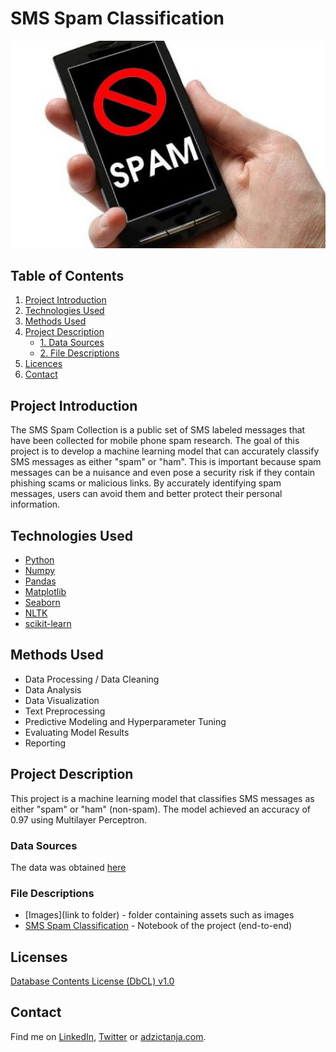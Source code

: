 # SMS Spam Classification

![project_header](https://github.com/adzict/sms_spam_classification/blob/main/images/sms_spam_header.jpg)

## Table of Contents

1. [ Project Introduction ](#Project_Introduction)
2. [ Technologies Used ](#Technologies_Used)    
3. [ Methods Used ](#Methods_Used)
4. [ Project Description ](#Project_Description)
   * [ 1. Data Sources ](#Data_Sources)
   * [ 2. File Descriptions ](#File_Descriptions) 
5. [ Licences ](#Licences)
6. [ Contact ](#Contact)

## Project Introduction
<a name="Project_Introduction"></a>

The SMS Spam Collection is a public set of SMS labeled messages that have been collected for mobile phone spam research. The goal of this project is to develop a machine learning model that can accurately classify SMS messages as either "spam" or "ham". This is important because spam messages can be a nuisance and even pose a security risk if they contain phishing scams or malicious links. By accurately identifying spam messages, users can avoid them and better protect their personal information.

## Technologies Used
<a name="Technologies_Used"></a>

* [Python](https://www.python.org/)
* [Numpy](https://numpy.org/)
* [Pandas](https://pandas.pydata.org/)
* [Matplotlib](https://matplotlib.org/)
* [Seaborn](https://seaborn.pydata.org/)
* [NLTK](https://www.nltk.org/)
* [scikit-learn](https://scikit-learn.org/stable/)

## Methods Used
<a name="Methods_Used"></a>

* Data Processing / Data Cleaning
* Data Analysis
* Data Visualization
* Text Preprocessing
* Predictive Modeling and Hyperparameter Tuning
* Evaluating Model Results
* Reporting

## Project Description
<a name="Project_Description"></a>

This project is a machine learning model that classifies SMS messages as either "spam" or "ham" (non-spam). The model achieved an accuracy of 0.97 using Multilayer Perceptron. 

### Data Sources
<a name="Data_Sources"></a>

The data was obtained [here](https://archive.ics.uci.edu/ml/datasets/SMS+Spam+Collection)

### File Descriptions
<a name="File_Descriptions"></a>

* [Images](link to folder) - folder containing assets such as images
* [SMS Spam Classification](https://github.com/adzict/sms_spam_classification/blob/main/SMS%20Spam%20Classification.ipynb) - Notebook of the project (end-to-end)


## Licenses
<a name="Licences"></a>

[Database Contents License (DbCL) v1.0](https://opendatacommons.org/licenses/dbcl/1-0/)

## Contact
<a name="Contact"></a>

Find me on [LinkedIn](https://www.linkedin.com/in/tanja-ad%C5%BEi%C4%87/), [Twitter](https://twitter.com/adzic_tanja) or [adzictanja.com](https://www.adzictanja.com/).
 
